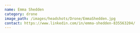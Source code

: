 ```yaml
---
name: Emma Shedden
category: drone
image_path: /images/headshots/Drone/EmmaShedden.jpg
contact: https://www.linkedin.com/in/emma-shedden-835563204/
---
```

